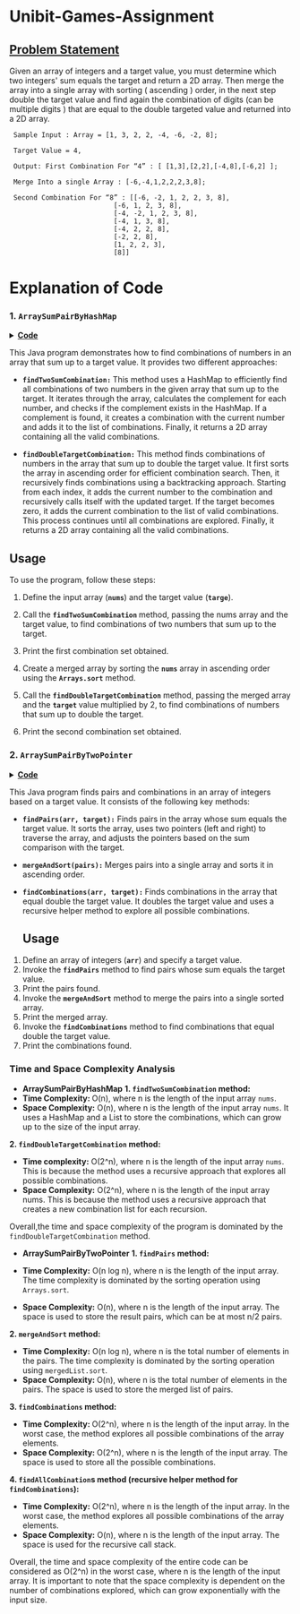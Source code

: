 # Unibit-Games-Assignment

## <u> Problem Statement </u>
Given an array of integers and a target value, you must determine which two integers' sum
equals the target and return a 2D array. Then merge the array into a single array with sorting (
ascending ) order, in the next step double the target value and find again the combination of
digits (can be multiple digits ) that are equal to the double targeted value and returned into a 2D
array.

     Sample Input : Array = [1, 3, 2, 2, -4, -6, -2, 8];

     Target Value = 4,

     Output: First Combination For “4” : [ [1,3],[2,2],[-4,8],[-6,2] ];

     Merge Into a single Array : [-6,-4,1,2,2,2,3,8];

     Second Combination For “8” : [[-6, -2, 1, 2, 2, 3, 8], 
                              [-6, 1, 2, 3, 8], 
                              [-4, -2, 1, 2, 3, 8], 
                              [-4, 1, 3, 8], 
                              [-4, 2, 2, 8], 
                              [-2, 2, 8], 
                              [1, 2, 2, 3], 
                              [8]]

# Explanation of Code
### 1. `ArraySumPairByHashMap`
<details>
<summary><b><u>Code</u></b></summary>

```Java
package Approach.HashMap;

import java.util.ArrayList;
import java.util.Arrays;
import java.util.HashMap;
import java.util.List;
import java.util.Map;

public class ArraySumPairByHashMap {
    // Finds all combinations of two numbers in the given array that sum up to the target
    public static int[][] findTwoSumCombination(int[] nums, int target) {
        Map<Integer, List<Integer>> map = new HashMap<>();  // Map to store number indices for efficient lookup
        List<int[]> combinations = new ArrayList<>();  // List to store valid combinations

        for (int i = 0; i < nums.length; i++) {
            int complement = target - nums[i];  // Calculate the complement for the current number
            if (map.containsKey(complement)) {
                List<Integer> indices = map.get(complement);
                for (int index : indices) {
                    combinations.add(new int[]{nums[index], nums[i]});  // Add a combination to the list
                }
            }

            if (!map.containsKey(nums[i])) {
                map.put(nums[i], new ArrayList<>());  // Initialize the list of indices for a new number
            }
            map.get(nums[i]).add(i);  // Add the current number's index to the list
        }

        int[][] result = new int[combinations.size()][2];  // Convert the list to a 2D array
        for (int i = 0; i < combinations.size(); i++) {
            result[i] = combinations.get(i);
        }

        return result;  // Return the resulting combinations
    }

    // Finds all combinations of numbers in the given array that sum up to double the target
    public static int[][] findDoubleTargetCombination(int[] nums, int target) {
        int doubleTarget = target * 2;  // Calculate the double target value
        Arrays.sort(nums);  // Sort the array in ascending order for efficient combination search
        List<int[]> combinations = new ArrayList<>();  // List to store valid combinations
        findCombinations(nums, doubleTarget, new ArrayList<>(), combinations, 0);  // Recursively find combinations

        int[][] result = new int[combinations.size()][];  // Convert the list to a 2D array
        for (int i = 0; i < combinations.size(); i++) {
            result[i] = combinations.get(i);
        }

        return result;  // Return the resulting combinations
    }

    // Recursively finds combinations of numbers that sum up to the target value
    public static void findCombinations(int[] nums, int target, List<Integer> current, List<int[]> combinations, int start) {
        if (target == 0) {
            combinations.add(current.stream().mapToInt(Integer::intValue).toArray());  // Add a valid combination
            return;
        }

        for (int i = start; i < nums.length; i++) {
            if (nums[i] > target) {
                break;  // Skip numbers larger than the remaining target value
            }
            current.add(nums[i]);  // Add the current number to the combination
            findCombinations(nums, target - nums[i], current, combinations, i + 1);  // Recursive call with updated target
            current.remove(current.size() - 1);  // Remove the current number from the combination for backtracking
        }
    }

    public static void main(String[] args) {
        int[] nums = {1, 3, 2, 2, -4, -6, -2, 8};
        int target = 4;

        // Find combinations of two numbers that sum up to the target
        int[][] twoSumCombination = findTwoSumCombination(nums, target);
        System.out.println("First Combination For \"" + target + "\":");
        for (int[] combination : twoSumCombination) {
            System.out.println(Arrays.toString(combination));
        }

        int[] mergedArray = Arrays.stream(nums).sorted().toArray();
        System.out.println("Merge Into a single Array: " + Arrays.toString(mergedArray));

        // Find combinations of numbers that sum up to double the target
        int[][] doubleTargetCombination = findDoubleTargetCombination(mergedArray, target);
        int doubleTarget = target * 2;
        System.out.println("Second Combination For \"" + doubleTarget + "\":");
        for (int[] combination : doubleTargetCombination) {
            System.out.println(Arrays.toString(combination));
        }
    }
}


```
          
</details>

This Java program demonstrates how to find combinations of numbers in an array that sum up to a target value. It provides two different approaches:

- <b>`findTwoSumCombination:` </b> This method uses a HashMap to efficiently find all combinations of two numbers in the given array that sum up to the target. It iterates through the array, calculates the complement for each number, and checks if the complement exists in the HashMap. If a complement is found, it creates a combination with the current number and adds it to the list of combinations. Finally, it returns a 2D array containing all the valid combinations.

- <b>`findDoubleTargetCombination:` </b> This method finds combinations of numbers in the array that sum up to double the target value. It first sorts the array in ascending order for efficient combination search. Then, it recursively finds combinations using a backtracking approach. Starting from each index, it adds the current number to the combination and recursively calls itself with the updated target. If the target becomes zero, it adds the current combination to the list of valid combinations. This process continues until all combinations are explored. Finally, it returns a 2D array containing all the valid combinations.

## Usage
To use the program, follow these steps:

1. Define the input array (<b>`nums`</b>) and the target value (<b>`targe`</b>).

2. Call the <b> `findTwoSumCombination` </b> method, passing the nums array and the target value, to find combinations of two numbers that sum up to the target.

3. Print the first combination set obtained.

4. Create a merged array by sorting the <b>`nums`</b> array in ascending order using the <b>`Arrays.sort`</b> method.

5. Call the <b>`findDoubleTargetCombination`</b> method, passing the merged array and the <b>`target` </b> value multiplied by 2, to find combinations of numbers that sum up to double the target.

6. Print the second combination set obtained.


### 2. `ArraySumPairByTwoPointer`
<details>
<summary><b><u>Code</u></b></summary>

```Java
package Approach.Two_Pointer;

import java.util.ArrayList;
import java.util.Arrays;
import java.util.List;

public class ArraySumPairByTwoPointer {

    // Method to find pairs whose sum equals the target value
    public static int[][] findPairs(int[] arr, int target) {
        // Sort the array in ascending order
        Arrays.sort(arr);
        List<int[]> result = new ArrayList<>();
        int left = 0;
        int right = arr.length - 1;

        while (left < right) {
            int sum = arr[left] + arr[right];
            if (sum == target) {
                // Pair found, add it to the result list
                result.add(new int[]{arr[left], arr[right]});
                left++;
                right--;
                // Skip duplicate elements to avoid duplicate pairs
                while (left < right && arr[left] == arr[left - 1]) {
                    left++;
                }
                while (left < right && arr[right] == arr[right + 1]) {
                    right--;
                }
            } else if (sum < target) {
                // Sum is smaller than target, move left pointer to increase the sum
                left++;
            } else {
                // Sum is larger than target, move right pointer to decrease the sum
                right--;
            }
        }

        return result.toArray(new int[0][]);
    }

    // Method to merge pairs into a single array and sort it in ascending order
    public static int[] mergeAndSort(int[][] pairs) {
        List<Integer> mergedList = new ArrayList<>();
        for (int[] pair : pairs) {
            for (int num : pair) {
                mergedList.add(num);
            }
        }
        mergedList.sort(null);
        int[] mergedArray = new int[mergedList.size()];
        for (int i = 0; i < mergedList.size(); i++) {
            mergedArray[i] = mergedList.get(i);
        }
        return mergedArray;
    }

    // Method to find combinations that equal the double of the target value
    public static int[][] findCombinations(int[] arr, int target) {
        target *= 2; // Double the target value
        List<List<Integer>> combinations = new ArrayList<>();
        findAllCombinations(combinations, new ArrayList<>(), arr, target, 0);
        return convertListToArray(combinations);
    }

    // Recursive helper method to find all combinations
    public static void findAllCombinations(List<List<Integer>> combinations, List<Integer> currentCombination, int[] arr, int target, int start) {
        if (target < 0) {
            // Base case: target value exceeded, backtrack
            return;
        } else if (target == 0) {
            // Base case: target value reached, add current combination to the list
            combinations.add(new ArrayList<>(currentCombination));
        } else {
            // Explore all possible combinations starting from 'start' index
            for (int i = start; i < arr.length; i++) {
                if (i > start && arr[i] == arr[i - 1]) {
                    // Skip duplicate elements to avoid duplicate combinations
                    continue;
                }
                currentCombination.add(arr[i]);
                findAllCombinations(combinations, currentCombination, arr, target - arr[i], i + 1);
                currentCombination.remove(currentCombination.size() - 1);
            }
        }
    }

    // Method to convert a list of lists to a 2D array
    public static int[][] convertListToArray(List<List<Integer>> list) {
        int[][] result = new int[list.size()][];
        for (int i = 0; i < list.size(); i++) {
            List<Integer> innerList = list.get(i);
            result[i] = new int[innerList.size()];
            for (int j = 0; j < innerList.size(); j++) {
                result[i][j] = innerList.get(j);
            }
        }
        return result;
    }

    // Main method to execute the code
    public static void main(String[] args) {
        int[] arr = {1, 3, 2, 2, -4, -6, -2, 8};
        int target = 4;

        // Find pairs whose sum equals the target value
        int[][] pairs = findPairs(arr, target);

        System.out.println("First Combination for \"" + target + "\":");
        for (int[] pair : pairs) {
            System.out.println(Arrays.toString(pair));
        }

        // Merge pairs into a single array and sort it
        int[] mergedArray = mergeAndSort(pairs);
        System.out.println("Merge Into a Single Array:");
        System.out.println(Arrays.toString(mergedArray));

        // Find combinations that equal the double of the target value
        int[][] combinations = findCombinations(arr, target);

        System.out.println("Second Combination for \"" + (target * 2) + "\":");
        for (int[] combination : combinations) {
            System.out.println(Arrays.toString(combination));
        }
    }
}

```

</details>

This Java program finds pairs and combinations in an array of integers based on a target value. It consists of the following key methods:
- <b> `findPairs(arr, target):`</b>  Finds pairs in the array whose sum equals the target value. It sorts the array, uses two pointers (left and right) to traverse the array, and adjusts the pointers based on the sum comparison with the target.

- <b> `mergeAndSort(pairs):` </b>  Merges pairs into a single array and sorts it in ascending order.

- <b> `findCombinations(arr, target):` </b> Finds combinations in the array that equal double the target value. It doubles the target value and uses a recursive helper method to explore all possible combinations.

  ## Usage

1. Define an array of integers (<b>`arr`</b>) and specify a target value.
2. Invoke the <b> `findPairs`</b> method to find pairs whose sum equals the target value.
3. Print the pairs found.
4. Invoke the <b> `mergeAndSort`</b> method to merge the pairs into a single sorted array.
5. Print the merged array.
6. Invoke the <b> `findCombinations`</b> method to find combinations that equal double the target value.
7. Print the combinations found.

### Time and Space Complexity Analysis
- <b> ArraySumPairByHashMap</b>
  <b>1. `findTwoSumCombination` method: </b>
- <b> Time Complexity: </b> O(n), where n is the length of the input array `nums`.
- <b> Space Complexity:</b>  O(n), where n is the length of the input array `nums`. It uses a HashMap and a List to store the combinations, which can grow up to the size of the input array.

<b> 2. `findDoubleTargetCombination`  method: </b>
 - <b> Time complexity:</b> O(2^n), where n is the length of the input array `nums`. This is because the method uses a recursive approach that explores all possible combinations.
  - <b> Space Complexity:</b>  O(2^n), where n is the length of the input array nums. This is because the method uses a recursive approach that creates a new combination list for each recursion.

Overall,the time and space complexity of the program is dominated by the `findDoubleTargetCombination` method.

- <b> ArraySumPairByTwoPointer</b>
<b> 1. `findPairs` method: </b>

- <b>Time Complexity:</b> O(n log n), where n is the length of the input array. The time complexity is dominated by the sorting operation using `Arrays.sort`.
- <b> Space Complexity:</b> O(n), where n is the length of the input array. The space is used to store the result pairs, which can be at most n/2 pairs.
  
<b> 2. `mergeAndSort` method:</b>

- <b>Time Complexity:</b> O(n log n), where n is the total number of elements in the pairs. The time complexity is dominated by the sorting operation using `mergedList.sort`.
- <b> Space Complexity: </b> O(n), where n is the total number of elements in the pairs. The space is used to store the merged list of pairs.
  
<b> 3. `findCombinations` method: </b>

- <b>Time Complexity: </b> O(2^n), where n is the length of the input array. In the worst case, the method explores all possible combinations of the array elements.
- <b> Space Complexity: </b> O(2^n), where n is the length of the input array. The space is used to store all the possible combinations.
  
<b> 4. `findAllCombination`s method (recursive helper method for `findCombinations`): </b>

- <b> Time Complexity:</b> O(2^n), where n is the length of the input array. In the worst case, the method explores all possible combinations of the array elements.
- <b> Space Complexity:</b> O(n), where n is the length of the input array. The space is used for the recursive call stack.

Overall, the time and space complexity of the entire code can be considered as O(2^n) in the worst case, where n is the length of the input array. It is important to note that the space complexity is dependent on the number of combinations explored, which can grow exponentially with the input size.
